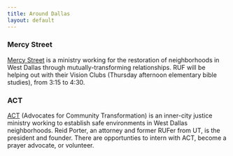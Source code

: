 ```yaml
---
title: Around Dallas
layout: default
---
```


### Mercy Street

[Mercy Street](http://www.mercystreetdallas.org) is a ministry working for the restoration of neighborhoods in West Dallas through mutually-transforming relationships. RUF will be helping out with their Vision Clubs (Thursday afternoon elementary bible studies), from 3:15 to 4:30.

### ACT

[ACT](http://actdallas.org) (Advocates for Community Transformation) is an inner-city justice ministry working to establish safe environments in West Dallas neighborhoods. Reid Porter, an attorney and former RUFer from UT, is the president and founder. There are opportunties to intern with ACT, become a prayer advocate, or volunteer.